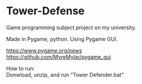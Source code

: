 # Tower-Defense

Game programming subject project on my university.

Made in Pygame, python.
Using Pygame GUI.

https://www.pygame.org/news  
https://github.com/MyreMylar/pygame_gui

How to run:\
Donwload, unzip, and run "Tower Defender.bat"
